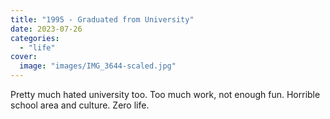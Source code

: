```yaml
---
title: "1995 - Graduated from University"
date: 2023-07-26
categories:
  - "life"
cover:
  image: "images/IMG_3644-scaled.jpg"
---
```


Pretty much hated university too. Too much work, not enough fun. Horrible school area and culture. Zero life.
